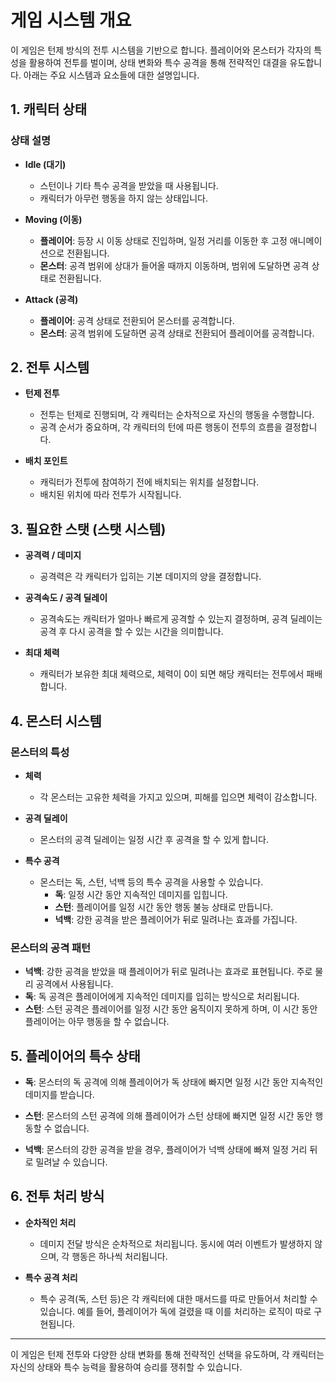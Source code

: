 # 게임 시스템 개요

이 게임은 턴제 방식의 전투 시스템을 기반으로 합니다. 플레이어와 몬스터가 각자의 특성을 활용하여 전투를 벌이며, 상태 변화와 특수 공격을 통해 전략적인 대결을 유도합니다. 아래는 주요 시스템과 요소들에 대한 설명입니다.

## 1. 캐릭터 상태

### 상태 설명

- **Idle (대기)**  
  - 스턴이나 기타 특수 공격을 받았을 때 사용됩니다.  
  - 캐릭터가 아무런 행동을 하지 않는 상태입니다.
  
- **Moving (이동)**  
  - **플레이어**: 등장 시 이동 상태로 진입하며, 일정 거리를 이동한 후 고정 애니메이션으로 전환됩니다.
  - **몬스터**: 공격 범위에 상대가 들어올 때까지 이동하며, 범위에 도달하면 공격 상태로 전환됩니다.

- **Attack (공격)**  
  - **플레이어**: 공격 상태로 전환되어 몬스터를 공격합니다.
  - **몬스터**: 공격 범위에 도달하면 공격 상태로 전환되어 플레이어를 공격합니다.

## 2. 전투 시스템

- **턴제 전투**  
  - 전투는 턴제로 진행되며, 각 캐릭터는 순차적으로 자신의 행동을 수행합니다.  
  - 공격 순서가 중요하며, 각 캐릭터의 턴에 따른 행동이 전투의 흐름을 결정합니다.
  
- **배치 포인트**  
  - 캐릭터가 전투에 참여하기 전에 배치되는 위치를 설정합니다.  
  - 배치된 위치에 따라 전투가 시작됩니다.

## 3. 필요한 스탯 (스탯 시스템)

- **공격력 / 데미지**  
  - 공격력은 각 캐릭터가 입히는 기본 데미지의 양을 결정합니다.
  
- **공격속도 / 공격 딜레이**  
  - 공격속도는 캐릭터가 얼마나 빠르게 공격할 수 있는지 결정하며, 공격 딜레이는 공격 후 다시 공격을 할 수 있는 시간을 의미합니다.
  
- **최대 체력**  
  - 캐릭터가 보유한 최대 체력으로, 체력이 0이 되면 해당 캐릭터는 전투에서 패배합니다.

## 4. 몬스터 시스템

### 몬스터의 특성

- **체력**  
  - 각 몬스터는 고유한 체력을 가지고 있으며, 피해를 입으면 체력이 감소합니다.

- **공격 딜레이**  
  - 몬스터의 공격 딜레이는 일정 시간 후 공격을 할 수 있게 합니다.

- **특수 공격**  
  - 몬스터는 독, 스턴, 넉백 등의 특수 공격을 사용할 수 있습니다.
    - **독**: 일정 시간 동안 지속적인 데미지를 입힙니다.
    - **스턴**: 플레이어를 일정 시간 동안 행동 불능 상태로 만듭니다.
    - **넉백**: 강한 공격을 받은 플레이어가 뒤로 밀려나는 효과를 가집니다.

### 몬스터의 공격 패턴

- **넉백**: 강한 공격을 받았을 때 플레이어가 뒤로 밀려나는 효과로 표현됩니다. 주로 물리 공격에서 사용됩니다.
- **독**: 독 공격은 플레이어에게 지속적인 데미지를 입히는 방식으로 처리됩니다.
- **스턴**: 스턴 공격은 플레이어를 일정 시간 동안 움직이지 못하게 하며, 이 시간 동안 플레이어는 아무 행동을 할 수 없습니다.

## 5. 플레이어의 특수 상태

- **독**: 몬스터의 독 공격에 의해 플레이어가 독 상태에 빠지면 일정 시간 동안 지속적인 데미지를 받습니다.
  
- **스턴**: 몬스터의 스턴 공격에 의해 플레이어가 스턴 상태에 빠지면 일정 시간 동안 행동할 수 없습니다.
  
- **넉백**: 몬스터의 강한 공격을 받을 경우, 플레이어가 넉백 상태에 빠져 일정 거리 뒤로 밀려날 수 있습니다.

## 6. 전투 처리 방식

- **순차적인 처리**  
  - 데미지 전달 방식은 순차적으로 처리됩니다. 동시에 여러 이벤트가 발생하지 않으며, 각 행동은 하나씩 처리됩니다.
  
- **특수 공격 처리**  
  - 특수 공격(독, 스턴 등)은 각 캐릭터에 대한 매서드를 따로 만들어서 처리할 수 있습니다. 예를 들어, 플레이어가 독에 걸렸을 때 이를 처리하는 로직이 따로 구현됩니다.

---

이 게임은 턴제 전투와 다양한 상태 변화를 통해 전략적인 선택을 유도하며, 각 캐릭터는 자신의 상태와 특수 능력을 활용하여 승리를 쟁취할 수 있습니다.
